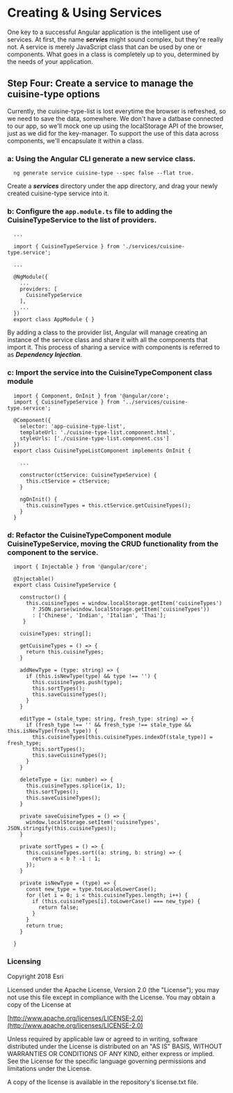 # Creating & Using Services
One key to a successful Angular application is the intelligent use of services. At first, the name ***servies*** might sound
complex, but they're really not.  A service is merely JavaScript class that can be used by one or components.  What goes in a 
class is completely up to you, determined by the needs of your application.  

## Step Four: Create a service to manage the cuisine-type options
Currently, the cuisine-type-list is lost everytime the browser is refreshed, so we need to save the data, somewhere.  We don't have a datbase connected 
to our app, so we'll mock one up using the localStorage API of the browser, just as we did for the key-manager.  To support the use of this data across 
components, we'll encapsulate it within a class. 

### a: Using the Angular CLI generate a new service class.
```
  ng generate service cuisine-type --spec false --flat true.
```

Create a ***services*** directory under the app directory, and drag your newly created cuisine-type service into it.

### b: Configure the ```app.module.ts``` file to adding the CuisineTypeService to the list of providers.

```
  ...
  
  import { CuisineTypeService } from './services/cuisine-type.service';
  
  ... 
  
  @NgModule({
    ...
    providers: [
      CuisineTypeService
    ],
    ...
  })
  export class AppModule { }
```

By adding a class to the provider list, Angular will manage creating an instance of the service class and share it with all
the components that import it.  This process of sharing a service with components is referred to as ***Dependency Injection***. 

### c: Import the service into the CuisineTypeComponent class module

```
  import { Component, OnInit } from '@angular/core';
  import { CuisineTypeService } from '../services/cuisine-type.service';
  
  @Component({
    selector: 'app-cuisine-type-list',
    templateUrl: './cuisine-type-list.component.html',
    styleUrls: ['./cuisine-type-list.component.css']
  })
  export class CuisineTypeListComponent implements OnInit {
  
    ...
  
    constructor(ctService: CuisineTypeService) {
      this.ctService = ctService;
    }
  
    ngOnInit() {
      this.cuisineTypes = this.ctService.getCuisineTypes();
    }
  }

```
 

### d: Refactor the CuisineTypeComponent module CuisineTypeService, moving the CRUD functionality from the component to the service.

```
  import { Injectable } from '@angular/core';
  
  @Injectable()
  export class CuisineTypeService {
  
    constructor() {
      this.cuisineTypes = window.localStorage.getItem('cuisineTypes')
        ? JSON.parse(window.localStorage.getItem('cuisineTypes'))
        : ['Chinese', 'Indian', 'Italian', 'Thai'];
     }
  
    cuisineTypes: string[];
  
    getCuisineTypes = () => {
      return this.cuisineTypes;
    }
  
    addNewType = (type: string) => {
      if (this.isNewType(type) && type !== '') {
        this.cuisineTypes.push(type);
        this.sortTypes();
        this.saveCuisineTypes();
      }
    }
  
    editType = (stale_type: string, fresh_type: string) => {
      if (fresh_type !== '' && fresh_type !== stale_type && this.isNewType(fresh_type)) {
        this.cuisineTypes[this.cuisineTypes.indexOf(stale_type)] = fresh_type;
        this.sortTypes();
        this.saveCuisineTypes();
      }
    }
  
    deleteType = (ix: number) => {
      this.cuisineTypes.splice(ix, 1);
      this.sortTypes();
      this.saveCuisineTypes();
    }
  
    private saveCuisineTypes = () => {
      window.localStorage.setItem('cuisineTypes', JSON.stringify(this.cuisineTypes));
    }
  
    private sortTypes = () => {
      this.cuisineTypes.sort((a: string, b: string) => {
        return a < b ? -1 : 1;
      });
    }
  
    private isNewType = (type) => {
      const new_type = type.toLocaleLowerCase();
      for (let i = 0; i < this.cuisineTypes.length; i++) {
        if (this.cuisineTypes[i].toLowerCase() === new_type) {
          return false;
        }
      }
      return true;
    }
  
  }

```

### Licensing

Copyright 2018 Esri

Licensed under the Apache License, Version 2.0 (the "License"); you may not use this file except in compliance with the License. You may obtain a copy of the License at

[http://www.apache.org/licenses/LICENSE-2.0](http://www.apache.org/licenses/LICENSE-2.0)

Unless required by applicable law or agreed to in writing, software distributed under the License is distributed on an "AS IS" BASIS, WITHOUT WARRANTIES OR CONDITIONS OF ANY KIND, either express or implied. See the License for the specific language governing permissions and limitations under the License.

A copy of the license is available in the repository's license.txt file.
